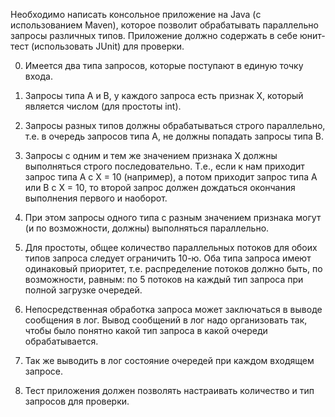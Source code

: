 Необходимо написать консольное приложение на Java (с использованием Maven), которое
позволит обрабатывать параллельно запросы различных типов. Приложение должно
содержать в себе юнит-тест (использовать JUnit) для проверки.

0) Имеется два типа запросов, которые поступают в единую точку входа. 

1) Запросы типа А и В, у каждого запроса есть признак Х, который является числом (для простоты int). 

2) Запросы разных типов должны обрабатываться строго параллельно, т.е. в очередь запросов типа А, не
должны попадать запросы типа В. 

3) Запросы с одним и тем же значением признака Х должны выполняться строго последовательно. Т.е., если к нам приходит запрос типа А с Х = 10
(например), а потом приходит запрос типа А или В с Х = 10, то второй запрос должен
дождаться окончания выполнения первого и наоборот. 

4) При этом запросы одного типа с разным значением признака могут (и по возможности, должны) выполняться параллельно.

4) Для простоты, общее количество параллельных потоков для обоих типов запроса следует
ограничить 10-ю. Оба типа запроса имеют одинаковый приоритет, т.е. распределение
потоков должно быть, по возможности, равным: по 5 потоков на каждый тип запроса при
полной загрузке очередей.

5) Непосредственная обработка запроса может заключаться в выводе сообщения в лог. Вывод сообщений в лог надо 
организовать так, чтобы было понятно какой тип запроса в какой очереди обрабатывается. 

6) Так же выводить в лог состояние очередей при каждом входящем запросе.

7) Тест приложения должен позволять настраивать количество и тип запросов для проверки.